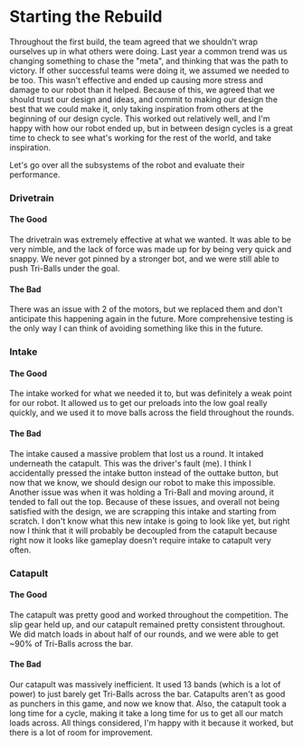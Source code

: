 # Starting the Rebuild

Throughout the first build, the team agreed that we shouldn't wrap ourselves up in what others were doing. Last year a common trend was us changing something to chase the "meta", and thinking that was the path to victory. If other successful teams were doing it, we assumed we needed to be too. This wasn't effective and ended up causing more stress and damage to our robot than it helped. Because of this, we agreed that we should trust our design and ideas, and commit to making our design the best that we could make it, only taking inspiration from others at the beginning of our design cycle. This worked out relatively well, and I'm happy with how our robot ended up, but in between design cycles is a great time to check to see what's working for the rest of the world, and take inspiration. 

Let's go over all the subsystems of the robot and evaluate their performance. 

### Drivetrain

#### The Good
The drivetrain was extremely effective at what we wanted. It was able to be very nimble, and the lack of force was made up for by being very quick and snappy. We never got pinned by a stronger bot, and we were still able to push Tri-Balls under the goal. 

#### The Bad
There was an issue with 2 of the motors, but we replaced them and don't anticipate this happening again in the future. More comprehensive testing is the only way I can think of avoiding something like this in the future. 

### Intake

#### The Good
The intake worked for what we needed it to, but was definitely a weak point for our robot. It allowed us to get our preloads into the low goal really quickly, and we used it to move balls across the field throughout the rounds. 

#### The Bad
The intake caused a massive problem that lost us a round. It intaked underneath the catapult. This was the driver's fault (me). I think I accidentally pressed the intake button instead of the outtake button, but now that we know, we should design our robot to make this impossible. Another issue was when it was holding a Tri-Ball and moving around, it tended to fall out the top. Because of these issues, and overall not being satisfied with the design, we are scrapping this intake and starting from scratch. I don't know what this new intake is going to look like yet, but right now I think that it will probably be decoupled from the catapult because right now it looks like gameplay doesn't require intake to catapult very often. 

### Catapult

#### The Good
The catapult was pretty good and worked throughout the competition. The slip gear held up, and our catapult remained pretty consistent throughout. We did match loads in about half of our rounds, and we were able to get ~90% of Tri-Balls across the bar. 

#### The Bad
Our catapult was massively inefficient. It used 13 bands (which is a lot of power) to just barely get Tri-Balls across the bar. Catapults aren't as good as punchers in this game, and now we know that. Also, the catapult took a long time for a cycle, making it take a long time for us to get all our match loads across. All things considered, I'm happy with it because it worked, but there is a lot of room for improvement.  

